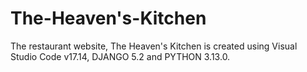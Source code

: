 # The-Heaven's-Kitchen
The restaurant website, The Heaven's Kitchen is created using Visual Studio Code v17.14, DJANGO 5.2 and PYTHON 3.13.0.
